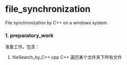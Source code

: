 # file_synchronization
File synchronization by C++ on a windows system.
### 1. preparatory_work
  准备工作。包含：
  1) fileSearch_by_C++.cpp     C++ 遍历某个文件夹下所有文件
